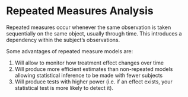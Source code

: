 # Repeated Measures Analysis

Repeated measures occur whenever the same observation is taken sequentially on the same object, usually through time. This introduces a dependency within the subject’s observations.

Some advantages of repeated measure models are:

1. Will allow to monitor how treatment effect changes over time
2. Will produce more efficient estimates than non-repeated models allowing statistical inference to be made with fewer subjects
3. Will produce tests with higher power (i.e. if an effect exists, your statistical test is more likely to detect it).

